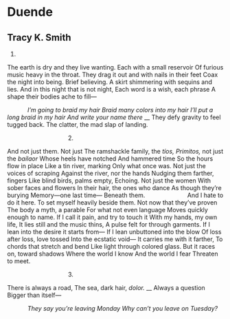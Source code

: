 # Duende
## Tracy K. Smith
1.

The earth is dry and they live wanting.
Each with a small reservoir
Of furious music heavy in the throat.
They drag it out and with nails in their feet
Coax the night into being. Brief believing.
A skirt shimmering with sequins and lies.
And in this night that is not night,
Each word is a wish, each phrase
A shape their bodies ache to fill—

            _I’m going to braid my hair_
 _Braid many colors into my hair_
 _I’ll put a long braid in my hair_
 _And write your name there_
 __
They defy gravity to feel tugged back.
The clatter, the mad slap of landing.


                                    2.

And not just them. Not just
The ramshackle family, the _tíos,_
 _Primitos,_ not just the _bailaor_
Whose heels have notched
And hammered time
So the hours flow in place
Like a tin river, marking
Only what once was.
Not just the voices of scraping
Against the river, nor the hands
Nudging them farther, fingers
Like blind birds, palms empty,
Echoing. Not just the women
With sober faces and flowers
In their hair, the ones who dance
As though they’re burying
Memory—one last time—
Beneath them.
                        And I hate to do it here.
To set myself heavily beside them.
Not now that they’ve proven
The body a myth, a parable
For what not even language
Moves quickly enough to name.
If I call it pain, and try to touch it
With my hands, my own life,
It lies still and the music thins,
A pulse felt for through garments.
If I lean into the desire it starts from—
If I lean unbuttoned into the blow
Of loss after loss, love tossed
Into the ecstatic void—
It carries me with it farther,
To chords that stretch and bend
Like light through colored glass.
But it races on, toward shadows
Where the world I know
And the world I fear
Threaten to meet.

                                    3.

There is always a road,
The sea, dark hair, _dolor._
 __
Always a question
Bigger than itself—

            _They say you’re leaving Monday_
_Why can’t you leave on Tuesday?_